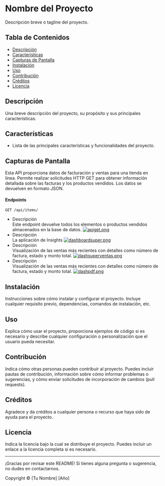 # Nombre del Proyecto

Descripción breve o tagline del proyecto.

## Tabla de Contenidos

- [Descripción](#descripción)
- [Características](#características)
- [Capturas de Pantalla](#capturas-de-pantalla)
- [Instalación](#instalación)
- [Uso](#uso)
- [Contribución](#contribución)
- [Créditos](#créditos)
- [Licencia](#licencia)

## Descripción

Una breve descripción del proyecto, su propósito y sus principales características.

## Características

- Lista de las principales características y funcionalidades del proyecto.

## Capturas de Pantalla

Esta API proporciona datos de facturación y ventas para una tienda en línea. Permite realizar solicitudes HTTP GET para obtener información detallada sobre las facturas y los productos vendidos. Los datos se devuelven en formato JSON.

#### Endpoints
`
GET /api/items/
`

- Descripción<br>
Este endpoint devuelve todos los elementos o productos vendidos almacenados en la base de datos.
[![apiget.png](https://i.postimg.cc/C142y63N/apiget.png)](https://postimg.cc/34d1m9J4)
- Descripción<br>
La aplicación de Insights
[![dashboardsuper.png](https://i.postimg.cc/DzrjsMwT/dashboardsuper.png)](https://postimg.cc/94fYH198)
- Descripción<br>
Visualización de las ventas más recientes con detalles como número de factura, estado y monto total.
[![dashsuperventas.png](https://i.postimg.cc/x84tnrtK/dashsuperventas.png)](https://postimg.cc/dZG8jfM1)
- Descripción<br>
Visualización de las ventas más recientes con detalles como número de factura, estado y monto total.
[![dashpdf.png](https://i.postimg.cc/gkxg4J24/dashpdf.png)](https://postimg.cc/9rjPQcTq)

## Instalación

Instrucciones sobre cómo instalar y configurar el proyecto. Incluye cualquier requisito previo, dependencias, comandos de instalación, etc.

## Uso

Explica cómo usar el proyecto, proporciona ejemplos de código si es necesario y describe cualquier configuración o personalización que el usuario pueda necesitar.

## Contribución

Indica cómo otras personas pueden contribuir al proyecto. Puedes incluir pautas de contribución, información sobre cómo informar problemas o sugerencias, y cómo enviar solicitudes de incorporación de cambios (pull requests).

## Créditos

Agradece y da créditos a cualquier persona o recurso que haya sido de ayuda para el proyecto.

## Licencia

Indica la licencia bajo la cual se distribuye el proyecto. Puedes incluir un enlace a la licencia completa si es necesario.

---

¡Gracias por revisar este README! Si tienes alguna pregunta o sugerencia, no dudes en contactarnos.

Copyright © [Tu Nombre] [Año]
